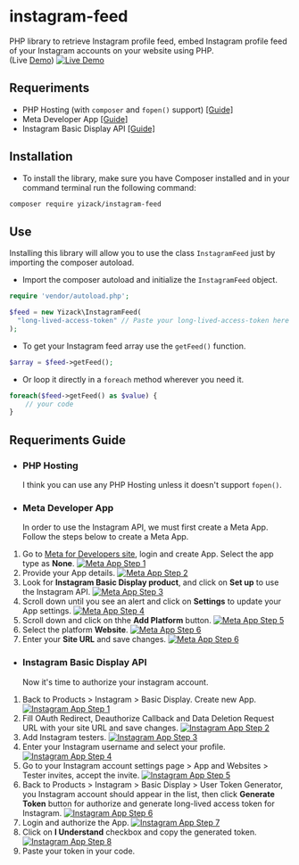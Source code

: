 # instagram-feed
PHP library to retrieve Instagram profile feed, embed Instagram profile feed of your Instagram accounts on your website using PHP.\
(Live [Demo](https://instagram-feed.yizack.com/demo/))
[![Live Demo](https://yizack.com/images/instagram-feed/demo.gif)](https://instagram-feed.yizack.com/demo/)

## Requeriments
- PHP Hosting (with `composer` and `fopen()` support) [[Guide]](#php-hosting)
- Meta Developer App [[Guide]](#meta-developer-app)
- Instagram Basic Display API [[Guide]](#instagram-basic-display-api)

## Installation
- To install the library, make sure  you have Composer installed and in your command terminal run the following command:
```sh
composer require yizack/instagram-feed
```

## Use
Installing this library will allow you to use the class `InstagramFeed` just by importing the composer autoload.

- Import the composer autoload and initialize the `InstagramFeed` object.
```php
require 'vendor/autoload.php';

$feed = new Yizack\InstagramFeed(
  "long-lived-access-token" // Paste your long-lived-access-token here
);
```

- To get your Instagram feed array use the `getFeed()` function.
```php
$array = $feed->getFeed();
```

- Or loop it directly in a `foreach` method wherever you need it.
```php
foreach($feed->getFeed() as $value) {
    // your code
}
```

## Requeriments Guide

- ### PHP Hosting
  I think you can use any PHP Hosting unless it doesn't support `fopen()`.

- ### Meta Developer App
  In order to use the Instagram API, we must first create a Meta App. Follow the steps below to create a Meta App.
1. Go to [Meta for Developers site](https://developers.facebook.com/apps/create/), login and create App. Select the app type as **None**.
[![Meta App Step 1](https://yizack.com/images/instagram-feed/meta-app-1.jpg)](https://developers.facebook.com/)
2. Provide your App details.
[![Meta App Step 2](https://yizack.com/images/instagram-feed/meta-app-2.jpg)](https://developers.facebook.com/)
3. Look for **Instagram Basic Display product**, and click on **Set up** to use the Instagram API.
[![Meta App Step 3](https://yizack.com/images/instagram-feed/meta-app-3.jpg)](https://developers.facebook.com/)
4. Scroll down until you see an alert and click on **Settings** to update your App settings.
[![Meta App Step 4](https://yizack.com/images/instagram-feed/meta-app-4.jpg)](https://developers.facebook.com/)
5. Scroll down and click on thhe **Add Platform** button.
[![Meta App Step 5](https://yizack.com/images/instagram-feed/meta-app-5.jpg)](https://developers.facebook.com/)
6. Select the platform **Website**.
[![Meta App Step 6](https://yizack.com/images/instagram-feed/meta-app-6.jpg)](https://developers.facebook.com/)
7. Enter your **Site URL** and save changes.
[![Meta App Step 6](https://yizack.com/images/instagram-feed/meta-app-7.jpg)](https://developers.facebook.com/)

- ### Instagram Basic Display API
  Now it's time to authorize your instagram account.
1. Back to Products > Instagram > Basic Display. Create new App.
[![Instagram App Step 1](https://yizack.com/images/instagram-feed/instagram-app-1.jpg)](https://developers.facebook.com/)
2. Fill OAuth Redirect, Deauthorize Callback and Data Deletion Request URL with your site URL and save changes.
[![Instagram App Step 2](https://yizack.com/images/instagram-feed/instagram-app-2.jpg)](https://developers.facebook.com/)
3. Add Instagram testers.
[![Instagram App Step 3](https://yizack.com/images/instagram-feed/instagram-app-3.jpg)](https://developers.facebook.com/)
4. Enter your Instagram username and select your profile.
[![Instagram App Step 4](https://yizack.com/images/instagram-feed/instagram-app-4.jpg)](https://developers.facebook.com/)
5. Go to your Instagram account settings page > App and Websites > Tester invites, accept the invite.
[![Instagram App Step 5](https://yizack.com/images/instagram-feed/instagram-app-5.jpg)](https://developers.facebook.com/)
6. Back to Products > Instagram > Basic Display > User Token Generator, you Instagram account should appear in the list, then click **Generate Token** button for authorize and generate long-lived access token for Instagram.
[![Instagram App Step 6](https://yizack.com/images/instagram-feed/instagram-app-6.jpg)](https://developers.facebook.com/)
7. Login and authorize the App.
[![Instagram App Step 7](https://yizack.com/images/instagram-feed/instagram-app-7.jpg)](https://developers.facebook.com/)
8. Click on **I Understand** checkbox and copy the generated token.
[![Instagram App Step 8](https://yizack.com/images/instagram-feed/instagram-app-8.jpg)](https://developers.facebook.com/)
9. Paste your token in your code.
